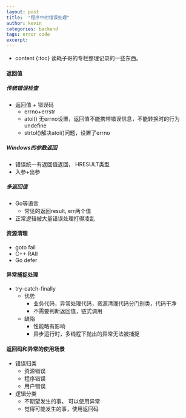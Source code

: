 ```yaml
---
layout: post
title:  "程序中的错误处理"
author: kevin
categories: backend
tags: error code
excerpt: 
---
```


* content
{:toc}
读耗子哥的专栏整理记录的一些东西。

#### 返回值
##### 传统错误检查
* 返回值 + 错误码
	* errno+errstr
	* atoi() 无errno设置，返回值不能携带错误信息，不能转换时的行为undefine
	* strtol()解决atoi()问题，设置了errno


##### Windows的参数返回
* 错误统一有返回值返回， HRESULT类型
* 入参+出参

##### 多返回值
* Go等语言
	* 常见的返回result, err两个值
* 正常逻辑被大量错误处理打得凌乱

#### 资源清理
* goto fail
* C++ RAII
* Go defer

#### 异常捕捉处理
* try-catch-finally
	* 优势
		* 业务代码，异常处理代码，资源清理代码分门别类，代码干净
		* 不需要判断返回值，链式调用
    * 缺陷
	    * 性能略有影响
	    * 异步运行时，多线程下抛出的异常无法被捕捉


#### 返回码和异常的使用场景
* 错误归类
	* 资源错误
	* 程序错误
	* 用户错误
* 逻辑分类
	* 不期望发生的事， 可以使用异常
	* 觉得可能发生的事，使用返回码


